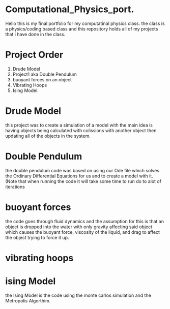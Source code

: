 # Computational_Physics_port.
Hello this is my final portfolio for my computatinal physics class. the class is a physics/coding based class and this repository holds all of my projects that i have done in the class.

# Project Order
  1. Drude Model
  2. Project1 aka Double Pendulum
  3. buoyant forces on an object
  4. Vibrating Hoops
  5. Ising Model.

# Drude Model
  this project was to create a simulation of a model with the main idea is having objects being calculated with colissions with another object then updating all of the objects in the system.
  
# Double Pendulum
the double pendulum code was based on using our Ode file which solves the Ordinary Differential Equations for us and to create a model with it. (Note that when running the code it will take some time to run do to alot of iterations
# buoyant forces
the code goes through fluid dynamics and the assumption for this is that an object is dropped into the water with only gravity affecting said object which causes the buoyant force, viscosity of the liquid, and drag to affect the object trying to force it up.
# vibrating hoops

# ising Model
the Ising Model is the code using the monte carlos simulation and the Metropolis Algorthim.
